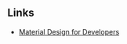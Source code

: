 


## Links
* [Material Design for Developers](https://developer.android.com/training/material/index.html)
